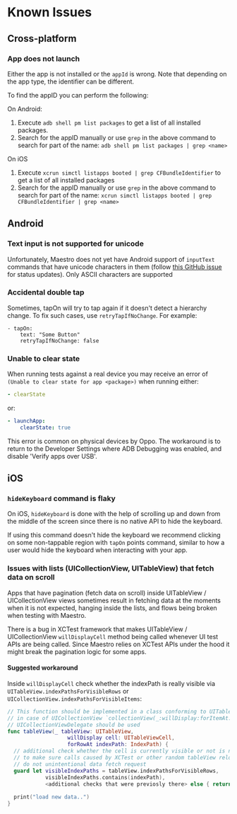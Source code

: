 # Known Issues

## Cross-platform

### App does not launch

Either the app is not installed or the `appId` is wrong. Note that depending on the app type, the identifier can be different.

To find the appID you can perform the following:

On Android:

1. Execute `adb shell pm list packages` to get a list of all installed packages.
2. Search for the appID manually or use `grep` in the above command to search for part of the name: `adb shell pm list packages | grep <name>`

On iOS

1. Execute `xcrun simctl listapps booted | grep CFBundleIdentifier` to get a list of all installed packages
2. Search for the appID manually or use `grep` in the above command to search for part of the name: `xcrun simctl listapps booted | grep CFBundleIdentifier | grep <name>`

## Android

### Text input is not supported for unicode

Unfortunately, Maestro does not yet have Android support of `inputText` commands that have unicode characters in them (follow [this GitHub issue](https://github.com/mobile-dev-inc/maestro/issues/146) for status updates). Only ASCII characters are supported

### Accidental double tap

Sometimes, tapOn will try to tap again if it doesn't detect a hierarchy change. To fix such cases, use `retryTapIfNoChange`. For example:

```
- tapOn:
    text: "Some Button"
    retryTapIfNoChange: false
```

### Unable to clear state

When running tests against a real device you may receive an error of `(Unable to
clear state for app <package>)` when running either:

```yaml
- clearState
```

or:

```yaml
- launchApp:
    clearState: true
```

This error is common on physical devices by Oppo. The workaround is to return to
the Developer Settings where ADB Debugging was enabled, and disable 'Verify apps
over USB'.

## iOS

### `hideKeyboard` command is flaky

On iOS, `hideKeyboard` is done with the help of scrolling up and down from the
middle of the screen since there is no native API to hide the keyboard.

If using this command doesn't hide the keyboard we recommend clicking on some
non-tappable region with `tapOn` points command, similar to how a user would
hide the keyboard when interacting with your app.

### Issues with lists (UICollectionView, UITableView) that fetch data on scroll

Apps that have pagination (fetch data on scroll) inside UITableView /
UICollectionView views sometimes result in fetching data at the moments when it
is not expected, hanging inside the lists, and flows being broken when testing
with Maestro.

There is a bug in XCTest framework that makes UITableView / UICollectionView
`willDisplayCell` method being called whenever UI test APIs are being called.
Since Maestro relies on XCTest APIs under the hood it might break the pagination
logic for some apps.

#### Suggested workaround

Inside `willDisplayCell` check whether the indexPath is really visible via
`UITableView.indexPathsForVisibleRows` or
`UICollectionView.indexPathsForVisibleItems`:

```swift
// This function should be implemented in a class conforming to UITableViewDelegate
// in case of UICollectionView `collectionView(_:willDisplay:forItemAt:)` from
// UICollectionViewDelegate should be used
func tableView(_ tableView: UITableView,
                   willDisplay cell: UITableViewCell,
                   forRowAt indexPath: IndexPath) {
  // additional check whether the cell is currently visible or not is needed
  // to make sure calls caused by XCTest or other random tableView reloads
  // do not unintentional data fetch request
  guard let visibleIndexPaths = tableView.indexPathsForVisibleRows,
            visibleIndexPaths.contains(indexPath),
            <additional checks that were previosly there> else { return }
        
  print("load new data..")
}
```
